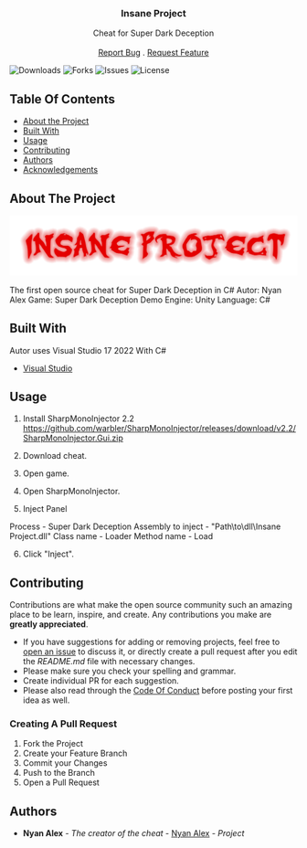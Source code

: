 <br/>
<p align="center">
  <h3 align="center">Insane Project</h3>

  <p align="center">
    Cheat for Super Dark Deception
    <br/>
    <br/>
    <a href="https://github.com/NyanAlex/Insane-Project/issues">Report Bug</a>
    .
    <a href="https://github.com/NyanAlex/Insane-Project/issues">Request Feature</a>
  </p>
</p>

![Downloads](https://img.shields.io/github/downloads/NyanAlex/Insane-Project/total) ![Forks](https://img.shields.io/github/forks/NyanAlex/Insane-Project?style=social) ![Issues](https://img.shields.io/github/issues/NyanAlex/Insane-Project) ![License](https://img.shields.io/github/license/NyanAlex/Insane-Project) 

## Table Of Contents

* [About the Project](#about-the-project)
* [Built With](#built-with)
* [Usage](#usage)
* [Contributing](#contributing)
* [Authors](#authors)
* [Acknowledgements](#acknowledgements)

## About The Project

![Screen Shot](https://raw.githubusercontent.com/NyanAlex/Insane-Project/main/logo.png)

The first open source cheat for Super Dark Deception in C#
Autor: Nyan Alex
Game: Super Dark Deception Demo
Engine: Unity
Language: C#
       

## Built With

Autor uses Visual Studio 17 2022 With C#

* [Visual Studio](https://visualstudio.microsoft.com/ru/vs/)

## Usage

1. Install SharpMonoInjector 2.2 https://github.com/warbler/SharpMonoInjector/releases/download/v2.2/SharpMonoInjector.Gui.zip
2. Download cheat.
3. Open game.
4. Open SharpMonoInjector.

5. Inject Panel

Process - Super Dark Deception
Assembly to inject - "Path\to\dll\Insane Project.dll"
Class name - Loader
Method name - Load

6. Click "Inject".


## Contributing

Contributions are what make the open source community such an amazing place to be learn, inspire, and create. Any contributions you make are **greatly appreciated**.
* If you have suggestions for adding or removing projects, feel free to [open an issue](https://github.com/NyanAlex/Insane-Project/issues/new) to discuss it, or directly create a pull request after you edit the *README.md* file with necessary changes.
* Please make sure you check your spelling and grammar.
* Create individual PR for each suggestion.
* Please also read through the [Code Of Conduct](https://github.com/NyanAlex/Insane-Project/blob/main/CODE_OF_CONDUCT.md) before posting your first idea as well.

### Creating A Pull Request

1. Fork the Project
2. Create your Feature Branch
3. Commit your Changes
4. Push to the Branch
5. Open a Pull Request

## Authors

* **Nyan Alex** - *The creator of the cheat* - [Nyan Alex](https://github.com/NyanAlex/) - *Project*
